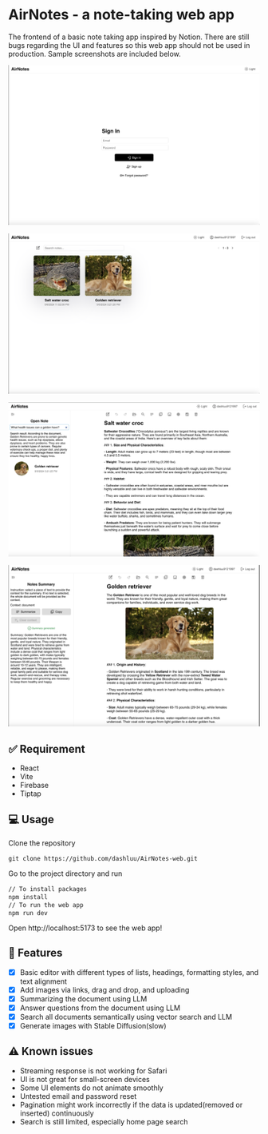 # AirNotes - a note-taking web app

The frontend of a basic note taking app inspired by Notion. There are still bugs regarding the UI and features so this 
web app should not be used in production. Sample screenshots are included below.

![img.png](screenshots/screenshot1.png)

![img.png](screenshots/screenshot2.png)

![img.png](screenshots/screenshot3.png)

![img.png](screenshots/screenshot4.png)

## :white_check_mark: Requirement
* React
* Vite
* Firebase
* Tiptap

## :computer: Usage
Clone the repository

```angular2html
git clone https://github.com/dashluu/AirNotes-web.git
```

Go to the project directory and run

```
// To install packages
npm install
// To run the web app
npm run dev
```

Open http://localhost:5173 to see the web app!

## :rocket: Features
- [x] Basic editor with different types of lists, headings, formatting styles, and text alignment
- [x] Add images via links, drag and drop, and uploading
- [x] Summarizing the document using LLM
- [x] Answer questions from the document using LLM
- [x] Search all documents semantically using vector search and LLM
- [x] Generate images with Stable Diffusion(slow)

## :warning: Known issues
* Streaming response is not working for Safari
* UI is not great for small-screen devices
* Some UI elements do not animate smoothly
* Untested email and password reset
* Pagination might work incorrectly if the data is updated(removed or inserted) continuously
* Search is still limited, especially home page search


